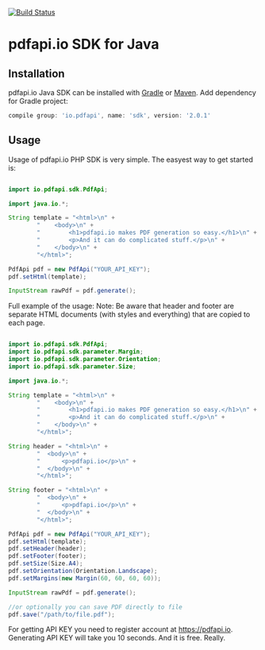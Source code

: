 [![Build Status](https://travis-ci.org/pdfapi/java-sdk.svg?branch=master)](https://travis-ci.org/pdfapi/java-sdk)

# pdfapi.io SDK for Java

## Installation

pdfapi.io Java SDK can be installed with [Gradle](https://gradle.org) or [Maven](https://maven.apache.org). Add dependency for Gradle project:

```gradle
compile group: 'io.pdfapi', name: 'sdk', version: '2.0.1'
```


## Usage

Usage of pdfapi.io PHP SDK is very simple. The easyest way to get started is:

```java

import io.pdfapi.sdk.PdfApi;

import java.io.*;

String template = "<html>\n" +
        "    <body>\n" +
        "        <h1>pdfapi.io makes PDF generation so easy.</h1>\n" +
        "        <p>And it can do complicated stuff.</p>\n" +
        "    </body>\n" +
        "</html>";

PdfApi pdf = new PdfApi("YOUR_API_KEY");
pdf.setHtml(template);

InputStream rawPdf = pdf.generate();
```

Full example of the usage:
Note: Be aware that header and footer are separate HTML documents (with styles and everything) that are copied to each page.
```java

import io.pdfapi.sdk.PdfApi;
import io.pdfapi.sdk.parameter.Margin;
import io.pdfapi.sdk.parameter.Orientation;
import io.pdfapi.sdk.parameter.Size;

import java.io.*;

String template = "<html>\n" +
        "    <body>\n" +
        "        <h1>pdfapi.io makes PDF generation so easy.</h1>\n" +
        "        <p>And it can do complicated stuff.</p>\n" +
        "    </body>\n" +
        "</html>";

String header = "<html>\n" +
        "  <body>\n" +
        "      <p>pdfapi.io</p>\n" +
        "  </body>\n" +
        "</html>";

String footer = "<html>\n" +
        "  <body>\n" +
        "      <p>pdfapi.io</p>\n" +
        "  </body>\n" +
        "</html>";

PdfApi pdf = new PdfApi("YOUR_API_KEY");
pdf.setHtml(template);
pdf.setHeader(header);
pdf.setFooter(footer);
pdf.setSize(Size.A4);
pdf.setOrientation(Orientation.Landscape);
pdf.setMargins(new Margin(60, 60, 60, 60));

InputStream rawPdf = pdf.generate();

//or optionally you can save PDF directly to file
pdf.save("/path/to/file.pdf");

```

For getting API KEY you need to register account at https://pdfapi.io. Generating API KEY will take you 10 seconds. And it is free. Really.
